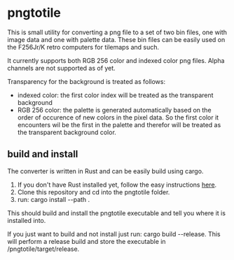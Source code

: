 # pngtotile

This is small utility for converting a png file to a set of two bin files, one with image data and one with palette data. These bin files can be easily used on the F256Jr/K retro computers for tilemaps and such.

It currently supports both RGB 256 color and indexed color png files. Alpha channels are not supported as of yet.

Transparency for the background is treated as follows:
* indexed color: the first color index will be treated as the transparent background
* RGB 256 color: the palette is generated automatically based on the order of occurence of new colors in the pixel data. So the first color it encounters wil be the first in the palette and therefor will be treated as the transparent background color.

## build and install

The converter is written in Rust and can be easily build using cargo.

1. If you don't have Rust installed yet, follow the easy instructions [here](https://rust-lang.org).
2. Clone this repository and cd into the pngtotile folder.
3. run: cargo install --path .

This should build and install the pngtotile executable and tell you where it is installed into.

If you just want to build and not install just run: cargo build --release. This will perform a release build and store the executable in <your-path>/pngtotile/target/release.

